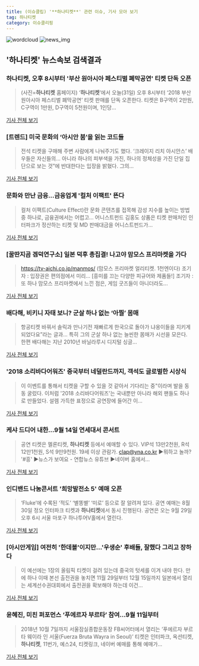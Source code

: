 ```yaml
---
title: (이슈클립) '**하나티켓**' 관련 이슈, 기사 모아 보기
tag: 하나티켓
category: 이슈클리핑
---
```

![wordcloud](https://s3.ap-northeast-2.amazonaws.com/lyrics101-wordcloud/2018-08-31-1535714139.png)
![news_img](https://user-images.githubusercontent.com/42597476/44507050-1206f400-a6e4-11e8-8d98-7ffbfebb353f.png)
## **'**하나티켓**'** 뉴스속보 검색결과
### **하나티켓**, 오후 8시부터 '부산 원아시아 페스티벌 폐막공연' 티켓 단독 오픈

>(사진=**하나티켓** 홈페이지) ‘**하나티켓**’에서 오늘(31일) 오후 8시부터 ‘2018 부산 원아시아 페스티벌 폐막공연’ 티켓 판매를 단독 오픈한다. 티켓은 B구역이 2만원, C구역이 1만원, D구역이 5천원이며, 1인당...

<a href="http://news.hankyung.com/article/201808319445I" target="_blank">기사 전체 보기</a>

### [트렌드] 미국 문화의 ‘아시안 붐’을 읽는 코드들

>전석 티켓을 구매해 주변 사람에게 나눠주기도 했다. ‘크레이지 리치 아시안스’ 배우들은 자신들의... 아니라 하나의 피부색을 가진, 하나의 정체성을 가진 단일 집단으로 보는 것”에 반대한다는 입장을 밝혔다. 그의...

<a href="http://weekly.chosun.com/client/news/viw.asp?nNewsNumb=002523100008&ctcd=C09" target="_blank">기사 전체 보기</a>

### 문화와 만난 금융…금융업계 '컬처 이팩트' 뜬다

>컬처 이팩트(Culture Effect)란 문화 콘텐츠를 접목해 감성 지수를 높이는 방법 중 하나로, 금융권에서는 어렵고... 어니스트펀드 김홍도 상품은 티켓 판매처인 인터파크가 정산하는 티켓 및 MD 판매대금을 어니스트펀드가...

<a href="http://www.ebn.co.kr/news/view/953661" target="_blank">기사 전체 보기</a>

### [꿀딴지곰 겜덕연구소] 일본 덕후 총집결! 나고야 맘모스 프리마켓을 가다

>https://tv-aichi.co.jp/manmos/ (맘모스 프리마켓 얼리티켓. 1천엔이다) 조기자 : 입장권은 편의점에서 미리... [흥미를 끄는 다양한 피규어와 제품들!] 조기자 : 또 하나 맘모스 프리마켓에서 느낀 점은, 게임 굿즈들이 아니더라도...

<a href="http://game.donga.com/90058/" target="_blank">기사 전체 보기</a>

### 배다해, 비키니 자태 보니? 군살 하나 없는 ‘아찔’ 몸매

>항공티켓 바꿔서 솔릭과 만나기전 재빠르게 한국으로 돌아가 냐옹이들을 지키게 되었다요”라는 글과... 특히 그의 군살 하나 없는 늘씬한 몸매가 시선을 모은다. 한편 배다해는 지난 2010년 바닐라루시 디지털 싱글...

<a href="http://daily.hankooki.com/lpage/entv/201808/dh20180831160331139020.htm" target="_blank">기사 전체 보기</a>

### '2018 소리바다어워즈' 중국부터 네덜란드까지, 객석도 글로벌한 시상식

>이 이벤트를 통해서 티켓을 구할 수 있을 것 같아서 기다리는 중"이라며 발을 동동 굴렀다. 이처럼 '2018 소리바다어워즈'는 국내뿐만 아니라 해외 팬들도 하나로 만들었다. 설렘 가득한 표정으로 공연장에 들어간 이...

<a href="http://tvdaily.asiae.co.kr/read.php3?aid=15356870781390551010" target="_blank">기사 전체 보기</a>

### 케샤 드디어 내한…9월 14일 연세대서 콘서트

>공연 티켓은 멜론티켓, **하나티켓** 등에서 예매할 수 있다. VIP석 13만2천원, R석 12만1천원, S석 9만9천원. 19세 이상 관람가. clap@yna.co.kr ▶뭐하고 놀까? '#흥' ▶뉴스가 보여요 - 연합뉴스 유튜브 ▶네이버 홈에서...

<a href="http://app.yonhapnews.co.kr/YNA/Basic/SNS/r.aspx?c=AKR20180831067800005&did=1195m" target="_blank">기사 전체 보기</a>

### 인디밴드 나눔콘서트 '희망발전소 5' 예매 오픈

>‘Fluke’에 수록된 ‘적도’ ‘별똥별’ ‘미로’ 등으로 잘 알려져 있다. 공연 예매는 8월 30일 정오 인터파크 티켓과 **하나티켓**에서 동시 진행된다. 공연은 오는 9월 29일 오후 6시 서울 마포구 하나투어V홀에서 열린다.

<a href="http://www.womennews.co.kr/news/144303" target="_blank">기사 전체 보기</a>

### [아시안게임] 여전히 '한데볼'이지만…'우생순' 후배들, 잘했다 그리고 장하다

>이 예선에는 1장의 올림픽 티켓이 걸려 있는데 중국의 텃세를 이겨 내야 한다. 만에 하나 이때 본선 출전권을 놓치면 11월 29일부터 12월 15일까지 일본에서 열리는 세계선수권대회에서 출전권을 확보해야 하는데 이건...

<a href="http://www.spotvnews.co.kr/?mod=news&act=articleView&idxno=234141" target="_blank">기사 전체 보기</a>

### 윤혜진, 미친 퍼포먼스 ‘푸에르자 부르타’ 참여…9월 11일부터

>2018년 10월 7일까지 서울잠실종합운동장 FB씨어터에서 열리는 ’푸에르자 부르타 웨이라 인 서울(Fuerza Bruta Wayra in Seoul)’ 티켓은 인터파크, 옥션티켓, **하나티켓**, 11번가, 예스24, 티켓링크, 네이버 예매를 통해 예매가...

<a href="http://sports.donga.com/3/all/20180831/91766434/2" target="_blank">기사 전체 보기</a>


